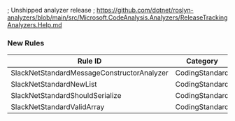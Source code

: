 ﻿; Unshipped analyzer release
; https://github.com/dotnet/roslyn-analyzers/blob/main/src/Microsoft.CodeAnalysis.Analyzers/ReleaseTrackingAnalyzers.Help.md

### New Rules

Rule ID | Category | Severity | Notes
--------|----------|----------|-------
SlackNetStandardMessageConstructorAnalyzer | CodingStandard | Warning | MessageConstructors
SlackNetStandardNewList | CodingStandard | Warning | ListUsageChecks
SlackNetStandardShouldSerialize | CodingStandard | Warning | ListUsageChecks
SlackNetStandardValidArray | CodingStandard | Warning | ValidArrayUseAnalyzer